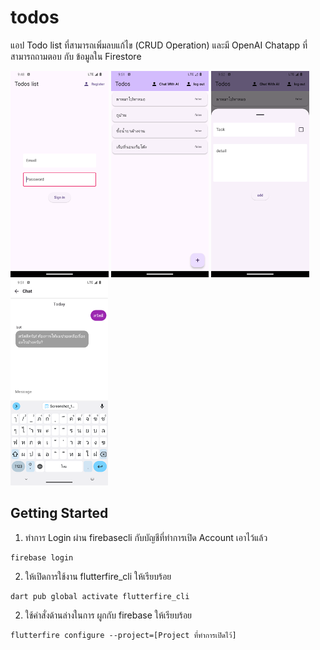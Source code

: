 # todos

แอป Todo list ที่สามารถเพิ่มลบแก้ไข (CRUD Operation) และมี OpenAI Chatapp ที่สามารถถามตอบ กับ ข้อมูลใน Firestore

![alt text](pics/image.png)
![alt text](pics/image-1.png)
![alt text](pics/image-2.png)
![alt text](pics/image-3.png)

## Getting Started

1. ทำการ Login ผ่าน firebasecli กับบัญชีที่ทำการเปิด Account เอาไว้แล้ว
```
firebase login
```

2. ให้เปิดการใช้งาน flutterfire_cli ให้เรียบร้อย
```
dart pub global activate flutterfire_cli
```

2. ใช้คำสั่งด้านล่างในการ ผูกกับ firebase ให้เรียบร้อย
```
flutterfire configure --project=[Project ที่ทำการเปิดไว้]
```

